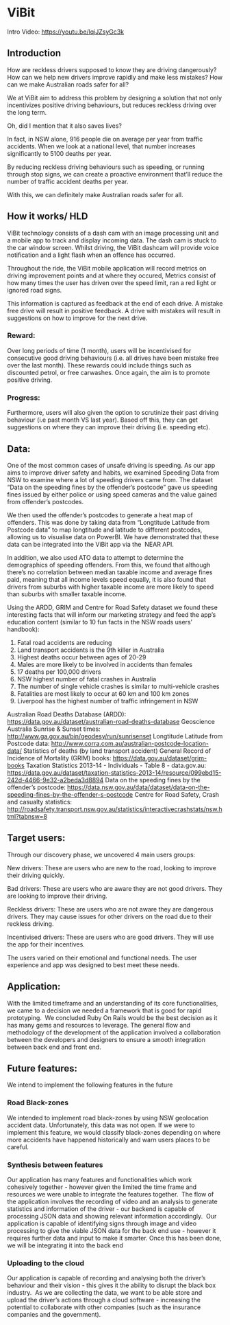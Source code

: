 # ViBit

Intro Video: https://youtu.be/lqiJZsyGc3k

## Introduction
How are reckless drivers supposed to know they are driving dangerously?
How can we help new drivers improve rapidly and make less mistakes?
How can we make Australian roads safer for all?

We at ViBit aim to address this problem by designing a solution that not only incentivizes positive driving behaviours, but reduces reckless driving over the long term.

Oh, did I mention that it also saves lives?

In fact, in NSW alone, 916 people die on average per year from traffic accidents. When we look at a national level, that number increases significantly to 5100 deaths per year.

By reducing reckless driving behaviours such as speeding, or running through stop signs, we can create a proactive environment that’ll reduce the number of traffic accident deaths per year.

With this, we can definitely make Australian roads safer for all.

## How it works/ HLD
ViBit technology consists of a dash cam with an image processing unit and a mobile app to track and display incoming data. The dash cam is stuck to the car window screen. Whilst driving, the ViBit dashcam will provide voice notification and a light flash when an offence has occurred.

Throughout the ride, the ViBit mobile application will record metrics on driving improvement points and at where they occured, Metrics consist of how many times the user has driven over the speed limit, ran a red light or ignored road signs.

This information is captured as feedback at the end of each drive. A mistake free drive will result in positive feedback. A drive with mistakes will result in suggestions on how to improve for the next drive.

### Reward:
Over long periods of time (1 month), users will be incentivised for consecutive good driving behaviours (i.e. all drives have been mistake free over the last month). These rewards could include things such as discounted petrol, or free carwashes. Once again, the aim is to promote positive driving.

### Progress:
Furthermore, users will also given the option to scrutinize their past driving behaviour (i.e past month VS last year). Based off this, they can get suggestions on where they can improve their driving (i.e. speeding etc).



## Data:

One of the most common cases of unsafe driving is speeding. As our app aims to improve driver safety and habits, we examined Speeding Data from NSW to examine where a lot of speeding drivers came from. The dataset “Data on the speeding fines by the offender’s postcode” gave us speeding fines issued by either police or using speed cameras and the value gained from offender’s postcodes.

We then used the offender’s postcodes to generate a heat map of offenders. This was done by taking data from “Longtitude Latitude from Postcode data” to map longtitude and latitude to different postcodes, allowing us to visualise data on PowerBI. We have demonstrated that these data can be integrated into the ViBit app via the  NEAR API.

In addition, we also used ATO data to attempt to determine the demographics of speeding offenders. From this, we found that although there’s no correlation between median taxable income and average fines paid, meaning that all income levels speed equally, it is also found that drivers from suburbs with higher taxable income are more likely to speed than suburbs with smaller taxable income.

Using the ARDD, GRIM and Centre for Road Safety dataset we found these interesting facts that will inform our marketing strategy and feed the app’s education content (similar to 10 fun facts in the NSW roads users’ handbook):
1.	Fatal road accidents are reducing
2.	Land transport accidents is the 9th killer in Australia
3.	Highest deaths occur between ages of 20-29
4.	Males are more likely to be involved in accidents than females
5.	17 deaths per 100,000 drivers
6.	NSW highest number of fatal crashes in Australia
7.	The number of single vehicle crashes is similar to multi-vehicle crashes
8.	Fatalities are most likely to occur at 60 km and 100 km zones
9.	Liverpool has the highest number of traffic infringement in NSW

Australian Road Deaths Database (ARDD): https://data.gov.au/dataset/australian-road-deaths-database
Geoscience Australia Sunrise & Sunset times: http://www.ga.gov.au/bin/geodesy/run/sunrisenset
Longtitude Latitude from Postcode data: http://www.corra.com.au/australian-postcode-location-data/
Statistics of deaths (by land transport accident) General Record of Incidence of Mortality (GRIM) books:
https://data.gov.au/dataset/grim-books
Taxation Statistics 2013-14 - Individuals - Table 8 - data.gov.au:
https://data.gov.au/dataset/taxation-statistics-2013-14/resource/099ebd15-242d-4466-9e32-a2beda3d8894
Data on the speeding fines by the offender’s postcode: https://data.nsw.gov.au/data/dataset/data-on-the-speeding-fines-by-the-offender-s-postcode
Centre for Road Safety, Crash and casualty statistics:
http://roadsafety.transport.nsw.gov.au/statistics/interactivecrashstats/nsw.html?tabnsw=8

## Target users:
Through our discovery phase, we uncovered 4 main users groups:

New drivers: These are users who are new to the road, looking to improve their driving quickly.

Bad drivers: These are users who are aware they are not good drivers. They are looking to improve their driving.

Reckless drivers: These are users who are not aware they are dangerous drivers. They may cause issues for other drivers on the road due to their reckless driving.

Incentivised drivers: These are users who are good drivers. They will use the app for their incentives.

The users varied on their emotional and functional needs. The user experience and app was designed to best meet these needs.

## Application:
With the limited timeframe and an understanding of its core functionalities, we came to a decision we needed a framework that is good for rapid prototyping.  We concluded Ruby On Rails would be the best decision as it has many gems and resources to leverage. The general flow and methodology of the development of the application involved a collaboration between the developers and designers to ensure a smooth integration between back end and front end.

## Future features:
We intend to implement the following features in the future

### Road Black-zones

We intended to implement road black-zones by using NSW geolocation accident data. Unfortunately, this data was not open. If we were to implement this feature, we would classify black-zones depending on where more accidents have happened historically and warn users places to be careful.

### Synthesis between features

Our application has many features and functionalities which work cohesively together - however given the limited the time frame and resources we were unable to integrate the features together.  The flow of the application involves the recording of video and an analysis to generate statistics and information of the driver - our backend is capable of processing JSON data and showing relevant information accordingly.  Our application is capable of identifying signs through image and video processing to give the viable JSON data for the back end use - however it requires further data and input to make it smarter. Once this has been done, we will be integrating it into the back end

### Uploading to the cloud

Our application is capable of recording and analysing both the driver’s behaviour and their vision - this gives it the ability to disrupt the black box industry.  As we are collecting the data, we want to be able store and upload the driver’s actions through a cloud software - increasing the potential to collaborate with other companies (such as the insurance companies and the government).
